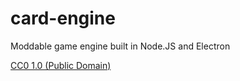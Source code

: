 # card-engine

Moddable game engine built in Node.JS and Electron

[CC0 1.0 (Public Domain)](LICENSE.md)
